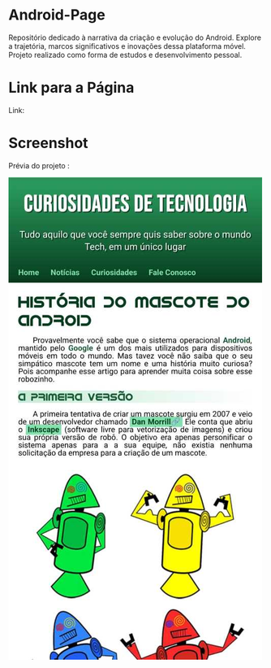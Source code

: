 # Android-Page
Repositório dedicado à narrativa da criação e evolução do Android. Explore a trajetória, marcos significativos e inovações dessa plataforma móvel. Projeto realizado como forma de estudos e desenvolvimento pessoal.

# Link para a Página

Link: 

# Screenshot
Prévia do projeto :

![screenshot](Screenshot.jpg)
